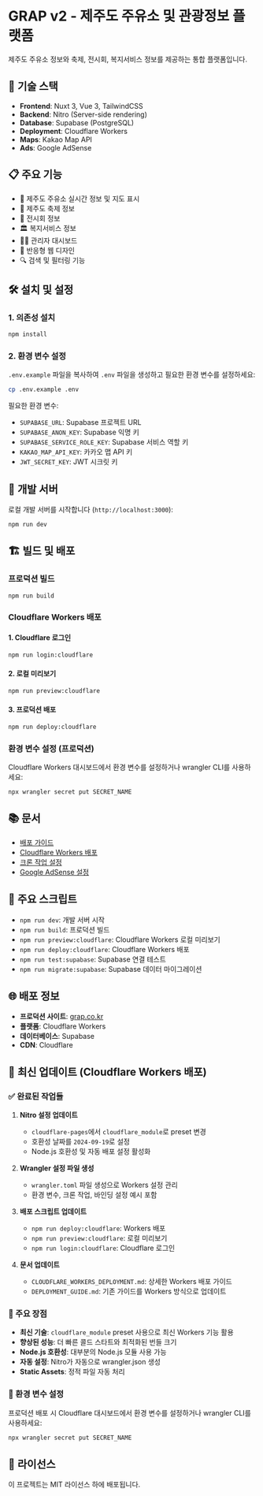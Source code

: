 # GRAP v2 - 제주도 주유소 및 관광정보 플랫폼

제주도 주유소 정보와 축제, 전시회, 복지서비스 정보를 제공하는 통합 플랫폼입니다.

## 🚀 기술 스택

- **Frontend**: Nuxt 3, Vue 3, TailwindCSS
- **Backend**: Nitro (Server-side rendering)
- **Database**: Supabase (PostgreSQL)
- **Deployment**: Cloudflare Workers
- **Maps**: Kakao Map API
- **Ads**: Google AdSense

## 📋 주요 기능

- 🏪 제주도 주유소 실시간 정보 및 지도 표시
- 🎉 제주도 축제 정보
- 🎨 전시회 정보
- 🏛️ 복지서비스 정보
- 👨‍💼 관리자 대시보드
- 📱 반응형 웹 디자인
- 🔍 검색 및 필터링 기능

## 🛠️ 설치 및 설정

### 1. 의존성 설치

```bash
npm install
```

### 2. 환경 변수 설정

`.env.example` 파일을 복사하여 `.env` 파일을 생성하고 필요한 환경 변수를 설정하세요:

```bash
cp .env.example .env
```

필요한 환경 변수:
- `SUPABASE_URL`: Supabase 프로젝트 URL
- `SUPABASE_ANON_KEY`: Supabase 익명 키
- `SUPABASE_SERVICE_ROLE_KEY`: Supabase 서비스 역할 키
- `KAKAO_MAP_API_KEY`: 카카오 맵 API 키
- `JWT_SECRET_KEY`: JWT 시크릿 키

## 🚀 개발 서버

로컬 개발 서버를 시작합니다 (`http://localhost:3000`):

```bash
npm run dev
```

## 🏗️ 빌드 및 배포

### 프로덕션 빌드

```bash
npm run build
```

### Cloudflare Workers 배포

#### 1. Cloudflare 로그인
```bash
npm run login:cloudflare
```

#### 2. 로컬 미리보기
```bash
npm run preview:cloudflare
```

#### 3. 프로덕션 배포
```bash
npm run deploy:cloudflare
```

### 환경 변수 설정 (프로덕션)

Cloudflare Workers 대시보드에서 환경 변수를 설정하거나 wrangler CLI를 사용하세요:

```bash
npx wrangler secret put SECRET_NAME
```

## 📚 문서

- [배포 가이드](./DEPLOYMENT_GUIDE.md)
- [Cloudflare Workers 배포](./CLOUDFLARE_WORKERS_DEPLOYMENT.md)
- [크론 작업 설정](./CRON_SETUP.md)
- [Google AdSense 설정](./ADSENSE_SETUP.md)

## 🔧 주요 스크립트

- `npm run dev`: 개발 서버 시작
- `npm run build`: 프로덕션 빌드
- `npm run preview:cloudflare`: Cloudflare Workers 로컬 미리보기
- `npm run deploy:cloudflare`: Cloudflare Workers 배포
- `npm run test:supabase`: Supabase 연결 테스트
- `npm run migrate:supabase`: Supabase 데이터 마이그레이션

## 🌐 배포 정보

- **프로덕션 사이트**: [grap.co.kr](https://grap.co.kr)
- **플랫폼**: Cloudflare Workers
- **데이터베이스**: Supabase
- **CDN**: Cloudflare

## 🎉 최신 업데이트 (Cloudflare Workers 배포)

### ✅ 완료된 작업들

1. **Nitro 설정 업데이트**
   - `cloudflare-pages`에서 `cloudflare_module`로 preset 변경
   - 호환성 날짜를 `2024-09-19`로 설정
   - Node.js 호환성 및 자동 배포 설정 활성화

2. **Wrangler 설정 파일 생성**
   - `wrangler.toml` 파일 생성으로 Workers 설정 관리
   - 환경 변수, 크론 작업, 바인딩 설정 예시 포함

3. **배포 스크립트 업데이트**
   - `npm run deploy:cloudflare`: Workers 배포
   - `npm run preview:cloudflare`: 로컬 미리보기
   - `npm run login:cloudflare`: Cloudflare 로그인

4. **문서 업데이트**
   - `CLOUDFLARE_WORKERS_DEPLOYMENT.md`: 상세한 Workers 배포 가이드
   - `DEPLOYMENT_GUIDE.md`: 기존 가이드를 Workers 방식으로 업데이트

### 🚀 주요 장점

- **최신 기술**: `cloudflare_module` preset 사용으로 최신 Workers 기능 활용
- **향상된 성능**: 더 빠른 콜드 스타트와 최적화된 번들 크기
- **Node.js 호환성**: 대부분의 Node.js 모듈 사용 가능
- **자동 설정**: Nitro가 자동으로 wrangler.json 생성
- **Static Assets**: 정적 파일 자동 처리

### 🔧 환경 변수 설정

프로덕션 배포 시 Cloudflare 대시보드에서 환경 변수를 설정하거나 wrangler CLI를 사용하세요:

```bash
npx wrangler secret put SECRET_NAME
```

## 📄 라이선스

이 프로젝트는 MIT 라이선스 하에 배포됩니다.
